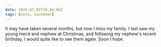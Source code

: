 ```yaml
---
date: 2020-07-02T20:44:06Z
tags: [note, lockdown]
---
```


It may have taken several months, but now I miss my family. I last saw my young niece and nephew at Christmas, and following my nephew's recent birthday, I would quite like to see them again. Soon I hope.
